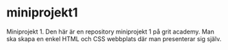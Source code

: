 # miniprojekt1
Miniprojekt 1. Den här är en repository miniprojekt 1 på grit academy. Man ska skapa en enkel HTML och CSS webbplats där man presenterar sig själv.
